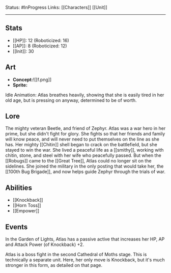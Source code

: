 Status: #InProgress
Links: [[Characters]] [[Unit]]
___
## Stats
- [[HP]]: 12 (Roboticized: 16)
- [[AP]]: 8 (Roboticized: 12)
- [[Init]]: 30

## Art
- **Concept:**![[f.png]]
- **Sprite:**

Idle Animation: Atlas breathes heavily, showing that she is easily tired in her old age, but is pressing on anyway, determined to be of worth.

## Lore
The mighty veteran Beetle, and friend of Zephyr. Atlas was a war hero in her prime, but she didn't fight for glory. She fights so that her friends and family will know peace, and will never need to put themselves on the line as she has. Her mighty [[Chitin]] shell began to crack on the battlefield, but she stayed to win the war. She lived a peaceful life as a [[smithy]], working with chitin, stone, and steel with her wife who peacefully passed. But when the [[Robugs]] came to the [[Great Tree]], Atlas could no longer sit on the sidelines. She joined the military in the only posting that would take her, the [[100th Bug Brigade]], and now helps guide Zephyr through the trials of war.

## Abilities
- [[Knockback]]
- [[Horn Toss]]
- [[Empower]]

## Events

In the Garden of Lights, Atlas has a passive active that increases her HP, AP and Attack Power (of Knockback) +2.

Atlas is a boss fight in the second Cathedral of Moths stage. This is technically a separate unit. Here, her only move is Knockback, but it's much stronger in this form, as detailed on that page.